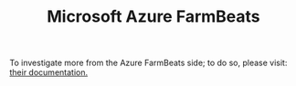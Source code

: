 ﻿---
title: Microsoft Azure FarmBeats
permalink: /ms
classes: wide
header:
  overlay_color: "#000000"
  overlay_filter: "0.0"
  overlay_image: /assets/vendor/weatherlink/images/landing.jpg
---
  
To investigate more from the Azure FarmBeats side; to do so, please visit: [their documentation.](https://aka.ms/FarmBeatsdocumentation)


